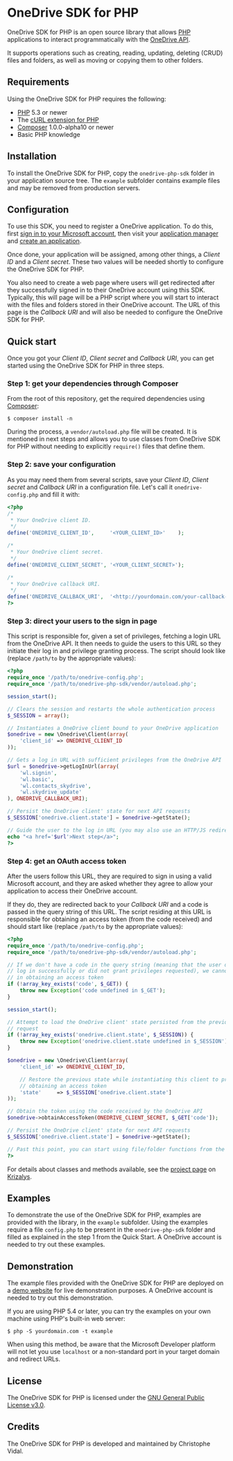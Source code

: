 OneDrive SDK for PHP
====================

OneDrive SDK for PHP is an open source library that allows [PHP][1] applications
to interact programmatically with the [OneDrive API][2].

It supports operations such as creating, reading, updating, deleting (CRUD)
files and folders, as well as moving or copying them to other folders.

Requirements
------------

Using the OneDrive SDK for PHP requires the following:

* [PHP][1] 5.3 or newer
* The [cURL extension for PHP][3]
* [Composer][4] 1.0.0-alpha10 or newer
* Basic PHP knowledge

Installation
------------

To install the OneDrive SDK for PHP, copy the `onedrive-php-sdk` folder in your
application source tree. The `example` subfolder contains example files and may
be removed from production servers.

Configuration
-------------

To use this SDK, you need to register a OneDrive application. To do this, first
[sign in to your Microsoft account][5], then visit your [application manager][6]
and [create an application][7].

Once done, your application will be assigned, among other things, a *Client ID*
and a *Client secret*. These two values will be needed shortly to configure the
OneDrive SDK for PHP.

You also need to create a web page where users will get redirected after they
successfully signed in to their OneDrive account using this SDK. Typically, this
will page will be a PHP script where you will start to interact with the files
and folders stored in their OneDrive account. The URL of this page is the
*Callback URI* and will also be needed to configure the OneDrive SDK for PHP.

Quick start
-----------

Once you got your *Client ID*, *Client secret* and *Callback URI*, you can get
started using the OneDrive SDK for PHP in three steps.

### Step 1: get your dependencies through Composer

From the root of this repository, get the required dependencies using
[Composer][4]:

```
$ composer install -n
```

During the process, a `vendor/autoload.php` file will be created. It is
mentioned in next steps and allows you to use classes from OneDrive SDK for PHP
without needing to explicitly `require()` files that define them.

### Step 2: save your configuration

As you may need them from several scripts, save your *Client ID*, *Client
secret* and *Callback URI* in a configuration file. Let's call it
`onedrive-config.php` and fill it with:

```php
<?php
/*
 * Your OneDrive client ID.
 */
define('ONEDRIVE_CLIENT_ID',     '<YOUR_CLIENT_ID>'    );

/*
 * Your OneDrive client secret.
 */
define('ONEDRIVE_CLIENT_SECRET', '<YOUR_CLIENT_SECRET>');

/*
 * Your OneDrive callback URI.
 */
define('ONEDRIVE_CALLBACK_URI',  '<http://yourdomain.com/your-callback-uri.php>');
?>
```

### Step 3: direct your users to the sign in page

This script is responsible for, given a set of privileges, fetching a login URL
from the OneDrive API. It then needs to guide the users to this URL so they
initiate their log in and privilege granting process. The script should look
like (replace `/path/to` by the appropriate values):

```php
<?php
require_once '/path/to/onedrive-config.php';
require_once '/path/to/onedrive-php-sdk/vendor/autoload.php';

session_start();

// Clears the session and restarts the whole authentication process
$_SESSION = array();

// Instantiates a OneDrive client bound to your OneDrive application
$onedrive = new \Onedrive\Client(array(
    'client_id' => ONEDRIVE_CLIENT_ID
));

// Gets a log in URL with sufficient privileges from the OneDrive API
$url = $onedrive->getLogInUrl(array(
    'wl.signin',
    'wl.basic',
    'wl.contacts_skydrive',
    'wl.skydrive_update'
), ONEDRIVE_CALLBACK_URI);

// Persist the OneDrive client' state for next API requests
$_SESSION['onedrive.client.state'] = $onedrive->getState();

// Guide the user to the log in URL (you may also use an HTTP/JS redirect)
echo "<a href='$url'>Next step</a>";
?>
```

### Step 4: get an OAuth access token

After the users follow this URL, they are required to sign in using a valid
Microsoft account, and they are asked whether they agree to allow your
application to access their OneDrive account.

If they do, they are redirected back to your *Callback URI* and a code is passed
in the query string of this URL. The script residing at this URL is responsible
for obtaining an access token (from the code received) and should start like
(replace `/path/to` by the appropriate values):

```php
<?php
require_once '/path/to/onedrive-config.php';
require_once '/path/to/onedrive-php-sdk/vendor/autoload.php';

// If we don't have a code in the query string (meaning that the user did not
// log in successfully or did not grant privileges requested), we cannot proceed
// in obtaining an access token
if (!array_key_exists('code', $_GET)) {
    throw new Exception('code undefined in $_GET');
}

session_start();

// Attempt to load the OneDrive client' state persisted from the previous
// request
if (!array_key_exists('onedrive.client.state', $_SESSION)) {
    throw new Exception('onedrive.client.state undefined in $_SESSION');
}

$onedrive = new \Onedrive\Client(array(
    'client_id' => ONEDRIVE_CLIENT_ID,

    // Restore the previous state while instantiating this client to proceed in
    // obtaining an access token
    'state'     => $_SESSION['onedrive.client.state']
));

// Obtain the token using the code received by the OneDrive API
$onedrive->obtainAccessToken(ONEDRIVE_CLIENT_SECRET, $_GET['code']);

// Persist the OneDrive client' state for next API requests
$_SESSION['onedrive.client.state'] = $onedrive->getState();

// Past this point, you can start using file/folder functions from the SDK
?>
```

For details about classes and methods available, see the [project page][8] on
[Krizalys][9].

Examples
--------

To demonstrate the use of the OneDrive SDK for PHP, examples are provided with
the library, in the `example` subfolder. Using the examples require a file
`config.php` to be present in the `onedrive-php-sdk` folder and filled as
explained in the step 1 from the Quick Start. A OneDrive account is needed to
try out these examples.

Demonstration
-------------

The example files provided with the OneDrive SDK for PHP are deployed on a
[demo website][10] for live demonstration purposes. A OneDrive account is needed
to try out this demonstration.

If you are using PHP 5.4 or later, you can try the examples on your own machine
using PHP's built-in web server:

```
$ php -S yourdomain.com -t example
```

When using this method, be aware that the Microsoft Developer platform will not
let you use `localhost` or a non-standard port in your target domain and
redirect URLs.

License
-------

The OneDrive SDK for PHP is licensed under the
[GNU General Public License v3.0][11].

Credits
-------

The OneDrive SDK for PHP is developed and maintained by Christophe Vidal.

[1]:  http://php.net/
[2]:  http://msdn.microsoft.com/en-us/library/hh826521.aspx
[3]:  http://php.net/manual/en/book.curl.php
[4]:  http://getcomposer.org/
[5]:  https://login.live.com/
[6]:  https://account.live.com/developers/applications/index
[7]:  https://account.live.com/developers/applications/create
[8]:  http://www.krizalys.com/software/onedrive-php-sdk
[9]:  http://www.krizalys.com/
[10]: http://demo.krizalys.com/onedrive-php-sdk/example/
[11]: http://www.gnu.org/copyleft/gpl.html
